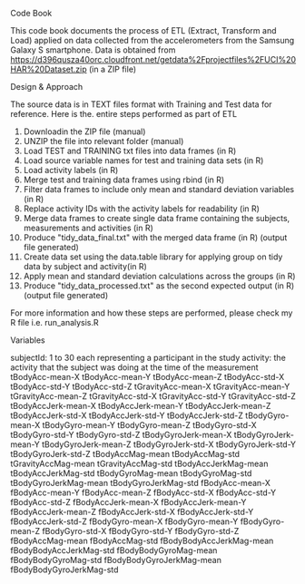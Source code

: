 Code Book

This code book documents the process of ETL (Extract, Transform and Load) applied on data collected from the accelerometers from the Samsung Galaxy S smartphone. Data is obtained from https://d396qusza40orc.cloudfront.net/getdata%2Fprojectfiles%2FUCI%20HAR%20Dataset.zip (in a ZIP file)

Design & Approach

The source data is in TEXT files format with Training and Test data for reference. Here is the. entire steps performed as part of ETL

1.  Downloadin the ZIP file  (manual)
2.  UNZIP the file into relevant folder (manual)
3.  Load TEST and TRAINING txt files into data frames (in R)
4.  Load source variable names for test and training data sets (in R)
5.  Load activity labels (in R)
6.  Merge test and training data frames using rbind (in R)
7.  Filter  data frames to include only mean and standard deviation variables (in R)
8.  Replace activity IDs with the activity labels for readability (in R)
9.  Merge data frames to create single data frame containing the subjects, measurements and activities (in R)
10. Produce "tidy_data_final.txt" with the merged data frame (in R) (output file generated)
11. Create data set using the data.table library for applying group on tidy data by subject and activity(in R)
12. Apply mean and standard deviation calculations across the groups (in R)
13. Produce "tidy_data_processed.txt" as the second expected output (in R) (output file generated)

For more information and how these steps are performed, please check my R file i.e. run_analysis.R

Variables

subjectId: 1 to 30 each representing a participant in the study
activity: the activity that the subject was doing at the time of the measurement
tBodyAcc-mean-X
tBodyAcc-mean-Y
tBodyAcc-mean-Z
tBodyAcc-std-X
tBodyAcc-std-Y
tBodyAcc-std-Z
tGravityAcc-mean-X
tGravityAcc-mean-Y
tGravityAcc-mean-Z
tGravityAcc-std-X
tGravityAcc-std-Y
tGravityAcc-std-Z
tBodyAccJerk-mean-X
tBodyAccJerk-mean-Y
tBodyAccJerk-mean-Z
tBodyAccJerk-std-X
tBodyAccJerk-std-Y
tBodyAccJerk-std-Z
tBodyGyro-mean-X
tBodyGyro-mean-Y
tBodyGyro-mean-Z
tBodyGyro-std-X
tBodyGyro-std-Y
tBodyGyro-std-Z
tBodyGyroJerk-mean-X
tBodyGyroJerk-mean-Y
tBodyGyroJerk-mean-Z
tBodyGyroJerk-std-X
tBodyGyroJerk-std-Y
tBodyGyroJerk-std-Z
tBodyAccMag-mean
tBodyAccMag-std
tGravityAccMag-mean
tGravityAccMag-std
tBodyAccJerkMag-mean
tBodyAccJerkMag-std
tBodyGyroMag-mean
tBodyGyroMag-std
tBodyGyroJerkMag-mean
tBodyGyroJerkMag-std
fBodyAcc-mean-X
fBodyAcc-mean-Y
fBodyAcc-mean-Z
fBodyAcc-std-X
fBodyAcc-std-Y
fBodyAcc-std-Z
fBodyAccJerk-mean-X
fBodyAccJerk-mean-Y
fBodyAccJerk-mean-Z
fBodyAccJerk-std-X
fBodyAccJerk-std-Y
fBodyAccJerk-std-Z
fBodyGyro-mean-X
fBodyGyro-mean-Y
fBodyGyro-mean-Z
fBodyGyro-std-X
fBodyGyro-std-Y
fBodyGyro-std-Z
fBodyAccMag-mean
fBodyAccMag-std
fBodyBodyAccJerkMag-mean
fBodyBodyAccJerkMag-std
fBodyBodyGyroMag-mean
fBodyBodyGyroMag-std
fBodyBodyGyroJerkMag-mean
fBodyBodyGyroJerkMag-std